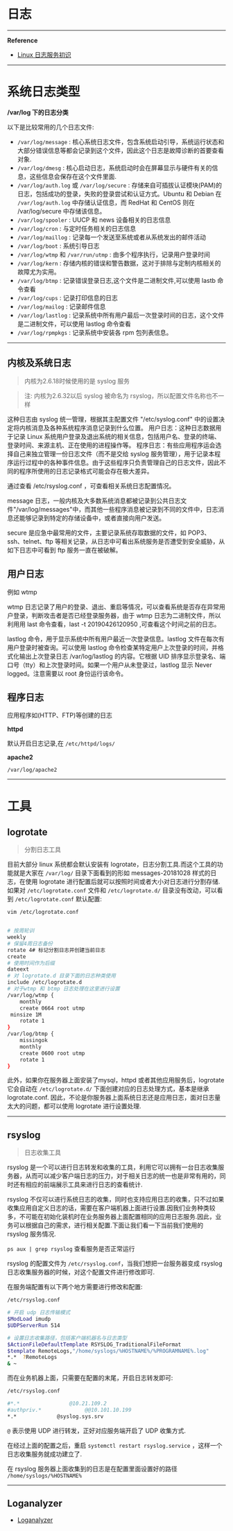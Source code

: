 # 日志

---

**Reference**
- [Linux 日志服务初识](https://toutiao.io/posts/0r1boo/preview)

---

# 系统日志类型

**/var/log 下的日志分类**

以下是比较常用的几个日志文件:
- `/var/log/message` : 核心系统日志文件，包含系统启动引导，系统运行状态和大部分错误信息等都会记录到这个文件，因此这个日志是故障诊断的首要查看对象.
- `/var/log/dmesg` : 核心启动日志，系统启动时会在屏幕显示与硬件有关的信息，这些信息会保存在这个文件里面.
- `/var/log/auth.log` 或 `/var/log/secure` : 存储来自可插拔认证模块(PAM)的日志，包括成功的登录，失败的登录尝试和认证方式。Ubuntu 和 Debian 在 `/var/log/auth.log` 中存储认证信息，而 RedHat 和 CentOS 则在 /var/log/secure 中存储该信息。
- `/var/log/spooler` : UUCP 和 news 设备相关的日志信息
- `/var/log/cron` : 与定时任务相关的日志信息
- `/var/log/maillog` : 记录每一个发送至系统或者从系统发出的邮件活动
- `/var/log/boot` : 系统引导日志
- `/var/log/wtmp` 和 `/var/run/utmp` : 由多个程序执行，记录用户登录时间
- `/var/log/kern` : 存储内核的错误和警告数据，这对于排除与定制内核相关的故障尤为实用。
- `/var/log/btmp` : 记录错误登录日志,这个文件是二进制文件,可以使用 lastb 命令查看
- `/var/log/cups` : 记录打印信息的日志
- `/var/log/mailog` : 记录邮件信息
- `/var/log/lastlog` : 记录系统中所有用户最后一次登录时间的日志，这个文件是二进制文件，可以使用 lastlog 命令查看
- `/var/log/rpmpkgs` : 记录系统中安装各 rpm 包列表信息。

---


## 内核及系统日志

> 内核为2.6.18时候使用的是 syslog 服务

> 注: 内核为2.6.32以后 syslog 被命名为 rsyslog，所以配置文件名称也不一样

这种日志由 syslog 统一管理，根据其主配置文件 "/etc/syslog.conf" 中的设置决定将内核消息及各种系统程序消息记录到什么位置。 用户日志：这种日志数据用于记录 Linux 系统用户登录及退出系统的相关信息，包括用户名、登录的终端、登录时间、来源主机、正在使用的进程操作等。 程序日志：有些应用程序运会选择自己来独立管理一份日志文件（而不是交给 syslog 服务管理），用于记录本程序运行过程中的各种事件信息。由于这些程序只负责管理自己的日志文件，因此不同的程序所使用的日志记录格式可能会存在极大差异。

通过查看 /etc/rsyslog.conf ，可查看相关系统日志配置情况。

message 日志，一般内核及大多数系统消息都被记录到公共日志文件"/var/log/messages"中，而其他一些程序消息被记录到不同的文件中，日志消息还能够记录到特定的存储设备中，或者直接向用户发送。

secure 是应急中最常用的文件，主要记录系统存取数据的文件，如 POP3、ssh、telnet、ftp 等相关记录，从日志中可看出系统服务是否遭受到安全威胁，从如下日志中可看到 ftp 服务一直在被破解。

## 用户日志

例如 wtmp

wtmp 日志记录了用户的登录、退出、重启等情况，可以查看系统是否存在异常用户登录，判断攻击者是否已经登录服务器，由于 wtmp 日志为二进制文件，所以利用用 last 命令查看，last -t 20190426120950 ,可查看这个时间之前的日志。

lastlog 命令，用于显示系统中所有用户最近一次登录信息。lastlog 文件在每次有用户登录时被查询。可以使用 lastlog 命令检查某特定用户上次登录的时间，并格式化输出上次登录日志 /var/log/lastlog 的内容。它根据 UID 排序显示登录名、端口号（tty）和上次登录时间。如果一个用户从未登录过，lastlog 显示 Never logged。注意需要以 root 身份运行该命令。

## 程序日志

应用程序如(HTTP、FTP)等创建的日志

**httpd**

默认开启日志记录,在 `/etc/httpd/logs/`

**apache2**

`/var/log/apache2`

---

# 工具
## logrotate

> 分割日志工具

目前大部分 linux 系统都会默认安装有 logrotate，日志分割工具.而这个工具的功能就是大家在 `/var/log/` 目录下面看到的形如 messages-20181028 样式的日志，在使用 logrotate 进行配置后就可以按照时间或者大小对日志进行分割存储.如果对 `/etc/logrotate.conf` 文件和 `/etc/logrotate.d/` 目录没有改动，可以看到 `/etc/logrotate.conf` 默认配置:
```bash
vim /etc/logrotate.conf


# 按周轮训
weekly
# 保留4周日志备份
rotate 4# 标记分割日志并创建当前日志
create
# 使用时间作为后缀
dateext
# 对 logrotate.d 目录下面的日志种类使用
include /etc/logrotate.d
# 对于wtmp 和 btmp 日志处理在这里进行设置
/var/log/wtmp {
    monthly
    create 0664 root utmp
 minsize 1M
    rotate 1
}
/var/log/btmp {
    missingok
    monthly
    create 0600 root utmp
    rotate 1
}
```

 此外，如果你在服务器上面安装了mysql，httpd 或者其他应用服务后，logrotate 它会自动在 `/etc/logrotate.d/` 下面创建对应的日志处理方式，基本是继承 logrotate.conf. 因此，不论是你服务器上面系统日志还是应用日志，面对日志量太大的问题，都可以使用 logrotate 进行设置处理.

---

## rsyslog

> 日志收集工具

rsyslog 是一个可以进行日志转发和收集的工具，利用它可以拥有一台日志收集服务器，从而可以减少客户端日志的压力，对于相关日志的统一也是非常有用的，同时还有相应的前端展示工具来进行日志的查看统计.

rsyslog 不仅可以进行系统日志的收集，同时也支持应用日志的收集，只不过如果收集应用自定义日志的话，需要在客户端机器上面进行设置.因我们业务种类较多，不可能在初始化装机时在业务服务器上面配置相同的应用日志服务.因此，业务可以根据自己的需求，进行相关配置.下面让我们看一下当前我们使用的 rsyslog 服务情况.

`ps aux | grep rsyslog` 查看服务是否正常运行

rsyslog 的配置文件为 `/etc/rsyslog.conf`，当我们想把一台服务器变成 rsyslog 日志收集服务器的时候，对这个配置文件进行修改即可.

在服务端配置有以下两个地方需要进行修改和配置:
```bash
/etc/rsyslog.conf

# 开启 udp 日志传输模式
$ModLoad imudp
$UDPServerRun 514

# 设置日志收集路径，包括客户端机器名与日志类型
$ActionFileDefaultTemplate RSYSLOG_TraditionalFileFormat
$template RemoteLogs,"/home/syslogs/%HOSTNAME%/%PROGRAMNAME%.log"
*.*  ?RemoteLogs
& ~
```

而在业务机器上面，只需要在配置的末尾，开启日志转发即可:
```bash
/etc/rsyslog.conf

#*.*                @10.21.109.2
#authpriv.*              @@10.101.10.199
*.*             @syslog.sys.srv
```

`@` 表示使用 UDP 进行转发，正好对应服务端开启了 UDP 收集方式.

在经过上面的配置之后，重启 `systemctl restart rsyslog.service` ，这样一个日志收集服务就成功建立了.

在 rsyslog 服务器上面收集到的日志是在配置里面设置好的路径 `/home/syslogs/%HOSTNAME%`

---

## Loganalyzer

- [Loganalyzer](../Power-Linux.md#Loganalyzer)

